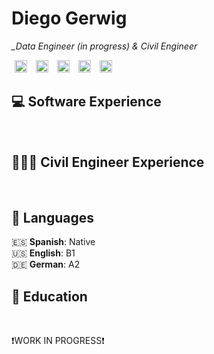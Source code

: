# Diego Gerwig

*_Data Engineer (in progress) & Civil Engineer*

<div style="text-align:lenf">
    <a href="https://www.linkedin.com/in/diegogerwig" style="padding: 5px;"><img alt="LinkedIn" src="https://img.shields.io/badge/LinkedIn-0077B5.svg?logo=linkedin&logoColor=white" style="height: 20px;"></a>
    <a href="https://wakatime.com/@diegogerwig" style="padding: 5px;"><img alt="Wakatime" src="https://img.shields.io/badge/Wakatime-2496ED.svg?logo=wakatime&logoColor=white&color=green" style="height: 20px;"></a>
    <a href="https://www.hackerrank.com/diegogerwig" style="padding: 5px;"><img alt="Hackerrank" src="https://img.shields.io/badge/Hackerrank-2EC866.svg?logo=hackerrank&logoColor=white" style="height: 20px;"></a>
    <a href="https://www.kaggle.com/diegogerwig" style="padding: 5px;"><img alt="Kaggle" src="https://img.shields.io/badge/Kaggle-20BEFF.svg?logo=kaggle&logoColor=white" style="height: 20px;"></a>
    <a href="mailto:diegogerwig@gmail.com" style="padding: 5px;"><img alt="Gmail" src="https://img.shields.io/badge/Gmail-EA4335.svg?logo=gmail&logoColor=white" style="height: 20px;"></a>
</div>

## 💻 Software Experience

<br>

## 👷🏼‍♂️ Civil Engineer Experience

<br>


## 💬 Languages

🇪🇸    **Spanish**:    Native <br>
🇺🇸    **English**:    B1 <br>
🇩🇪    **German**:     A2 <br>

## 📖 Education

<br>


❗WORK IN PROGRESS❗
